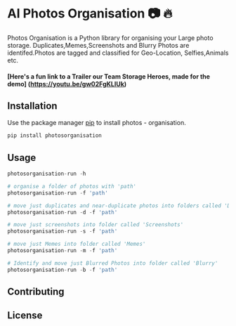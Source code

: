 # AI Photos Organisation :camera: :fire:

Photos Organisation is a Python library for organising your Large photo storage. Duplicates,Memes,Screenshots and Blurry Photos are identifed.Photos are tagged and classified for Geo-Location, Selfies,Animals etc.
#### [Here's a fun link to a Trailer our Team Storage Heroes, made for the demo] (https://youtu.be/gw02FgKLIUk) 

## Installation

Use the package manager [pip](https://pip.pypa.io/en/stable/) to install photos - organisation.

```bash
pip install photosorganisation
```

## Usage

```python
photosorganisation-run -h

# organise a folder of photos with 'path'
photosorganisation-run -f 'path'

# move just duplicates and near-duplicate photos into folders called 'Duplicates' & 'Similar'
photosorganisation-run -d -f 'path'

# move just screenshots into folder called 'Screenshots'
photosorganisation-run -s -f 'path'

# move just Memes into folder called 'Memes'
photosorganisation-run -m -f 'path'

# Identify and move just Blurred Photos into folder called 'Blurry'
photosorganisation-run -b -f 'path'
```

## Contributing


## License

